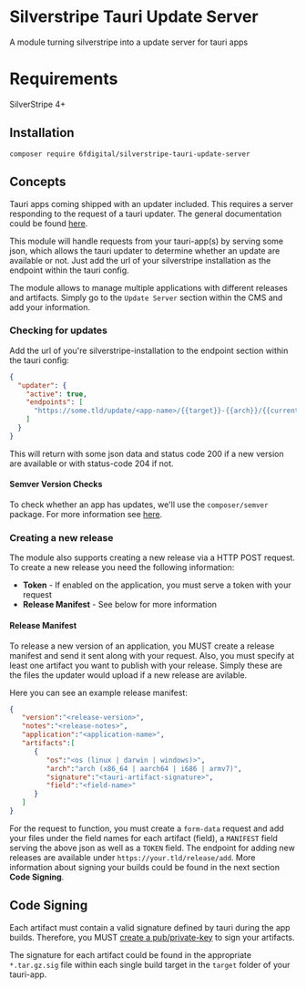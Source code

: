 # Silverstripe Tauri Update Server

A module turning silverstripe into a update server for tauri apps

# Requirements

SilverStripe 4+

## Installation

```shell
composer require 6fdigital/silverstripe-tauri-update-server
```

## Concepts

Tauri apps coming shipped with an updater included. This requires a server responding
to the request of a tauri updater. The general documentation could be
found [here](https://tauri.app/v1/guides/distribution/updater).

This module will handle requests from your tauri-app(s) by serving some json, which
allows the tauri updater to determine whether an update are available or not. Just
add the url of your silverstripe installation as the endpoint within the tauri config.

The module allows to manage multiple applications with different releases and artifacts.
Simply go to the `Update Server` section within the CMS and add your information.

### Checking for updates

Add the url of you're silverstripe-installation to the endpoint section within the
tauri config:

```json
{
  "updater": {
    "active": true,
    "endpoints": [
      "https://some.tld/update/<app-name>/{{target}}-{{arch}}/{{current_version}}"
    ]
  }
}
```
This will return with some json data and status code 200 if a new version are available 
or with status-code 204 if not.

#### Semver Version Checks

To check whether an app has updates, we'll use the `composer/semver` package.
For more information see [here](https://getcomposer.org/doc/articles/versions.md#versions-and-constraints).

### Creating a new release
The module also supports creating a new release via a HTTP POST request. To create a
new release you need the following information:
* **Token** - If enabled on the application, you must serve a token with your request
* **Release Manifest** - See below for more information

#### Release Manifest
To release a new version of an application, you MUST create a release manifest and send
it sent along with your request. Also, you must specify at least one artifact you want
to publish with your release. Simply these are the files the updater would upload if a 
new release are avilable.

Here you can see an example release manifest:
```json
{
   "version":"<release-version>",
   "notes":"<release-notes>",
   "application":"<application-name>",
   "artifacts":[
      {
         "os":"<os (linux | darwin | windows)>",
         "arch":"arch (x86_64 | aarch64 | i686 | armv7)",
         "signature":"<tauri-artifact-signature>",
         "field":"<field-name>"
      }
   ]
}
```
For the request to function, you must create a `form-data` request and add your files
under the field names for each artifact (field), a `MANIFEST` field serving the above
json as well as a `TOKEN` field. The endpoint for adding new releases are available 
under `https://your.tld/release/add`. More information about signing your builds could
be found in the next section **Code Signing**.

## Code Signing

Each artifact must contain a valid signature defined by tauri during the app
builds.
Therefore, you MUST [create a pub/private-key](https://tauri.app/v1/guides/distribution/updater#signing-updates)
to sign your artifacts.

The signature for each artifact could be found in the appropriate `*.tar.gz.sig` file within each
single build target in the `target` folder of your tauri-app. 

